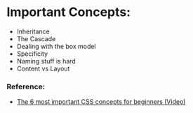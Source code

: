# Important Concepts:
- Inheritance
- The Cascade
- Dealing with the box model
- Specificity
- Naming stuff is hard
- Content vs Layout


### Reference:
- [The 6 most important CSS concepts for beginners (Video)](https://youtu.be/JnTPd9G6hoY)




